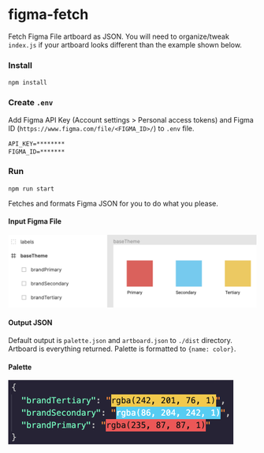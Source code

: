 # figma-fetch

Fetch Figma File artboard as JSON. You will need to organize/tweak `index.js` if your artboard looks different than the example shown below.

### Install

```
npm install
```

### Create `.env`

Add Figma API Key (Account settings > Personal access tokens) and Figma ID (`https://www.figma.com/file/<FIGMA_ID>/`) to `.env` file.

```
API_KEY=********
FIGMA_ID=*******
```

### Run

```
npm run start
```

Fetches and formats Figma JSON for you to do what you please.

#### Input Figma File

![Figma File](./docs/figma.png)

#### Output JSON

Default output is `palette.json` and `artboard.json` to `./dist` directory. Artboard is everything returned. Palette is formatted to `{name: color}`.

#### Palette

![Code Output](./docs/code.png)